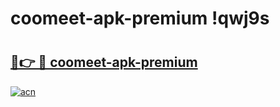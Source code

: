 # coomeet-apk-premium !qwj9s

# <h2><a href="https://aoddy7.esa.edu.pl?title=coomeet-apk-premium&ref=qwj9s">🔗👉 🔴 coomeet-apk-premium</a></h2>

[![acn](https://github.com/user-attachments/assets/0f9c940e-d8b0-45ae-aac7-cd30a18b3e1c)](https://aoddy7.esa.edu.pl?title=coomeet-apk-premium&ref=qwj9s)

